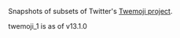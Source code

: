 Snapshots of subsets of Twitter's [Twemoji project](https://www.github.com/twitter/twemoji).

twemoji_1 is as of v13.1.0
